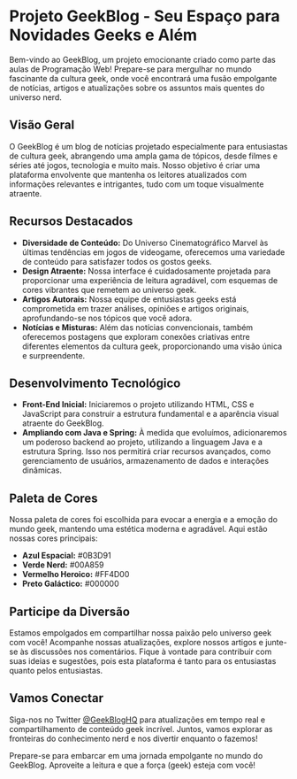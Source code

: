 # Projeto GeekBlog - Seu Espaço para Novidades Geeks e Além

Bem-vindo ao GeekBlog, um projeto emocionante criado como parte das aulas de Programação Web! Prepare-se para mergulhar no mundo fascinante da cultura geek, onde você encontrará uma fusão empolgante de notícias, artigos e atualizações sobre os assuntos mais quentes do universo nerd.

## Visão Geral
O GeekBlog é um blog de notícias projetado especialmente para entusiastas de cultura geek, abrangendo uma ampla gama de tópicos, desde filmes e séries até jogos, tecnologia e muito mais. Nosso objetivo é criar uma plataforma envolvente que mantenha os leitores atualizados com informações relevantes e intrigantes, tudo com um toque visualmente atraente.

## Recursos Destacados
- **Diversidade de Conteúdo:** Do Universo Cinematográfico Marvel às últimas tendências em jogos de videogame, oferecemos uma variedade de conteúdo para satisfazer todos os gostos geeks.
- **Design Atraente:** Nossa interface é cuidadosamente projetada para proporcionar uma experiência de leitura agradável, com esquemas de cores vibrantes que remetem ao universo geek.
- **Artigos Autorais:** Nossa equipe de entusiastas geeks está comprometida em trazer análises, opiniões e artigos originais, aprofundando-se nos tópicos que você adora.
- **Notícias e Misturas:** Além das notícias convencionais, também oferecemos postagens que exploram conexões criativas entre diferentes elementos da cultura geek, proporcionando uma visão única e surpreendente.

## Desenvolvimento Tecnológico
- **Front-End Inicial:** Iniciaremos o projeto utilizando HTML, CSS e JavaScript para construir a estrutura fundamental e a aparência visual atraente do GeekBlog.
- **Ampliando com Java e Spring:** À medida que evoluímos, adicionaremos um poderoso backend ao projeto, utilizando a linguagem Java e a estrutura Spring. Isso nos permitirá criar recursos avançados, como gerenciamento de usuários, armazenamento de dados e interações dinâmicas.

## Paleta de Cores
Nossa paleta de cores foi escolhida para evocar a energia e a emoção do mundo geek, mantendo uma estética moderna e agradável. Aqui estão nossas cores principais:
- **Azul Espacial:** #0B3D91
- **Verde Nerd:** #00A859
- **Vermelho Heroico:** #FF4D00
- **Preto Galáctico:** #000000

## Participe da Diversão
Estamos empolgados em compartilhar nossa paixão pelo universo geek com você! Acompanhe nossas atualizações, explore nossos artigos e junte-se às discussões nos comentários. Fique à vontade para contribuir com suas ideias e sugestões, pois esta plataforma é tanto para os entusiastas quanto pelos entusiastas.

## Vamos Conectar
Siga-nos no Twitter [@GeekBlogHQ](https://twitter.com/GeekBlogHQ) para atualizações em tempo real e compartilhamento de conteúdo geek incrível. Juntos, vamos explorar as fronteiras do conhecimento nerd e nos divertir enquanto o fazemos!

Prepare-se para embarcar em uma jornada empolgante no mundo do GeekBlog. Aproveite a leitura e que a força (geek) esteja com você!
